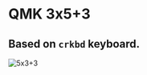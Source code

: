# QMK 3x5+3

## Based on `crkbd` keyboard.
![5x3+3](https://github.com/user-attachments/assets/906d28cb-6b3e-45df-b1c6-daa25470a55c)
